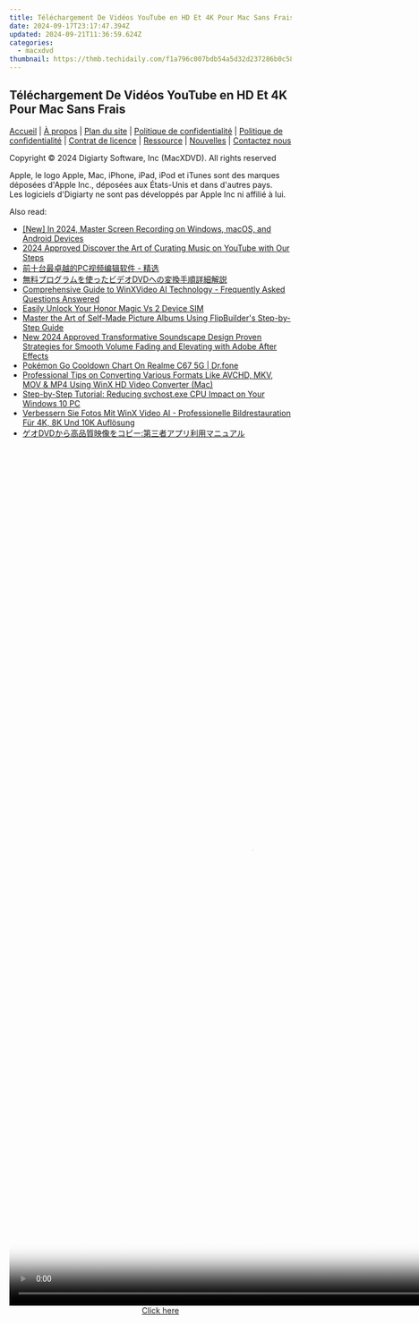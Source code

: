 ```yaml
---
title: Téléchargement De Vidéos YouTube en HD Et 4K Pour Mac Sans Frais
date: 2024-09-17T23:17:47.394Z
updated: 2024-09-21T11:36:59.624Z
categories:
  - macxdvd
thumbnail: https://thmb.techidaily.com/f1a796c007bdb54a5d32d237286b0c583ae30258c2ed2bd3a37271e2bf51c230.jpg
---
```


## Téléchargement De Vidéos YouTube en HD Et 4K Pour Mac Sans Frais

[Accueil](https://tools.techidaily.com/macxdvd/products/) | [À propos](https://tools.techidaily.com/macxdvd/products/) | [Plan du site](https://tools.techidaily.com/macxdvd/products/) | [Politique de confidentialité](https://tools.techidaily.com/macxdvd/products/) | [Politique de confidentialité](https://tools.techidaily.com/macxdvd/products/) | [Contrat de licence](https://tools.techidaily.com/macxdvd/products/) | [Ressource](https://tools.techidaily.com/macxdvd/products/) | [Nouvelles](https://tools.techidaily.com/macxdvd/products/) | [Contactez nous](https://tools.techidaily.com/macxdvd/products/)

Copyright © 2024 Digiarty Software, Inc (MacXDVD). All rights reserved

Apple, le logo Apple, Mac, iPhone, iPad, iPod et iTunes sont des marques déposées d'Apple Inc., déposées aux États-Unis et dans d'autres pays.  
Les logiciels d'Digiarty ne sont pas développés par Apple Inc ni affilié à lui.

<ins class="adsbygoogle"
     style="display:block"
     data-ad-format="autorelaxed"
     data-ad-client="ca-pub-7571918770474297"
     data-ad-slot="1223367746"></ins>

<ins class="adsbygoogle"
     style="display:block"
     data-ad-client="ca-pub-7571918770474297"
     data-ad-slot="8358498916"
     data-ad-format="auto"
     data-full-width-responsive="true"></ins>

<span class="atpl-alsoreadstyle">Also read:</span>
<div><ul>
<li><a href="https://screen-activity-recording.techidaily.com/new-in-2024-master-screen-recording-on-windows-macos-and-android-devices/"><u>[New] In 2024, Master Screen Recording on Windows, macOS, and Android Devices</u></a></li>
<li><a href="https://youtube-docs.techidaily.com/approved-discover-the-art-of-curating-music-on-youtube-with-our-steps/"><u>2024 Approved Discover the Art of Curating Music on YouTube with Our Steps</u></a></li>
<li><a href="https://dvd-bd.techidaily.com/1725288757963-pc/"><u>前十台最卓越的PC视频编辑软件 - 精选</u></a></li>
<li><a href="https://dvd-bd.techidaily.com/1725289880539-dvd/"><u>無料プログラムを使ったビデオDVDへの変換手順詳細解説</u></a></li>
<li><a href="https://dvd-bd.techidaily.com/comprehensive-guide-to-winxvideo-ai-technology-frequently-asked-questions-answered/"><u>Comprehensive Guide to WinXVideo AI Technology - Frequently Asked Questions Answered</u></a></li>
<li><a href="https://sim-unlock.techidaily.com/easily-unlock-your-honor-magic-vs-2-device-sim-by-drfone-android/"><u>Easily Unlock Your Honor Magic Vs 2 Device SIM</u></a></li>
<li><a href="https://win-net.techidaily.com/master-the-art-of-self-made-picture-albums-using-flipbuilders-step-by-step-guide/"><u>Master the Art of Self-Made Picture Albums Using FlipBuilder's Step-by-Step Guide</u></a></li>
<li><a href="https://audio-editing.techidaily.com/new-2024-approved-transformative-soundscape-design-proven-strategies-for-smooth-volume-fading-and-elevating-with-adobe-after-effects/"><u>New 2024 Approved Transformative Soundscape Design Proven Strategies for Smooth Volume Fading and Elevating with Adobe After Effects</u></a></li>
<li><a href="https://pokemon-go-android.techidaily.com/pokemon-go-cooldown-chart-on-realme-c67-5g-drfone-by-drfone-virtual-android/"><u>Pokémon Go Cooldown Chart On Realme C67 5G | Dr.fone</u></a></li>
<li><a href="https://dvd-bd.techidaily.com/professional-tips-on-converting-various-formats-like-avchd-mkv-mov-and-mp4-using-winx-hd-video-converter-mac/"><u>Professional Tips on Converting Various Formats Like AVCHD, MKV, MOV & MP4 Using WinX HD Video Converter (Mac)</u></a></li>
<li><a href="https://common-error.techidaily.com/step-by-step-tutorial-reducing-svchostexe-cpu-impact-on-your-windows-10-pc/"><u>Step-by-Step Tutorial: Reducing svchost.exe CPU Impact on Your Windows 10 PC</u></a></li>
<li><a href="https://dvd-bd.techidaily.com/verbessern-sie-fotos-mit-winx-video-ai-professionelle-bildrestauration-fur-4k-8k-und-10k-auflosung/"><u>Verbessern Sie Fotos Mit WinX Video AI - Professionelle Bildrestauration Für 4K, 8K Und 10K Auflösung</u></a></li>
<li><a href="https://some-guidance.techidaily.com/1725287153083-dvd/"><u>ゲオDVDから高品質映像をコピー:第三者アプリ利用マニュアル</u></a></li>
</ul></div>

<!-- affiliate ads begin -->
<span id="1531879">
					<video width="864" height="1536" style="cursor:pointer"
           poster="//a.impactradius-go.com/display-clicktoplayimage/1531879.png"
           onclick="if(!this.playClicked){this.play();this.setAttribute('controls',true);this.playClicked=true;}">
	   <source src="//a.impactradius-go.com/display-ad/16446-1531879">
	   <img src="//a.impactradius-go.com/display-clicktoplayimage/1531879.png" style="border: none; height: 100%; width: 100%; object-fit: contain">
	</video>
	<div style="width:540px;text-align:center"><a href="javascript:window.open(decodeURIComponent('https%3A%2F%2Flaganoo.pxf.io%2Fc%2F5597632%2F1531879%2F16446'), '_blank');void(0);">Click here</a></div>
</span>
<img height="0" width="0" src="https://imp.pxf.io/i/5597632/1531879/16446" style="position:absolute;visibility:hidden;" border="0" />
<!-- affiliate ads end -->

